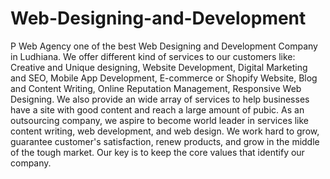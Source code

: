 # Web-Designing-and-Development
P Web Agency one of the best Web Designing and Development Company in Ludhiana. We offer different kind of services to our customers like: Creative and Unique designing, Website Development, Digital Marketing and SEO, Mobile App Development, E-commerce or Shopify Website, Blog and Content Writing, Online Reputation Management, Responsive Web Designing.  We also provide an wide array of services to help businesses have a site with good content and reach a large amount of pubic. As an outsourcing company, we aspire to become world leader in services like content writing, web development, and web design. We work hard to grow, guarantee customer's satisfaction, renew products, and grow in the middle of the tough market. Our key is to keep the core values that identify our company.

